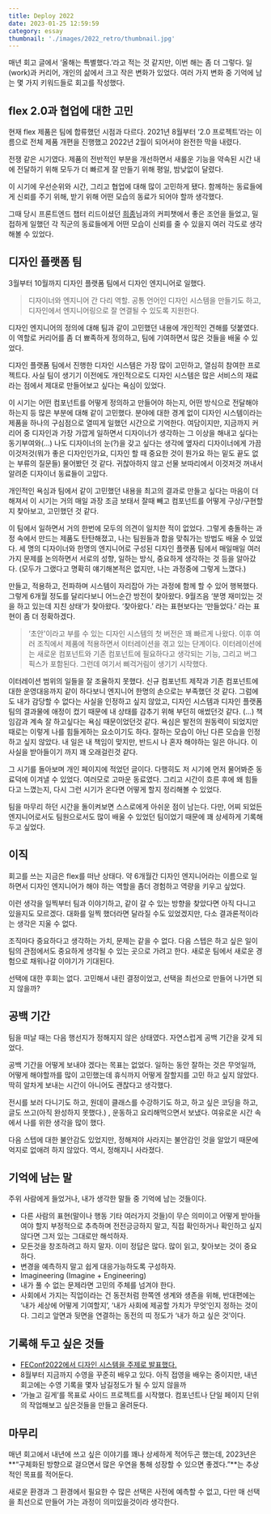```yaml
---
title: Deploy 2022
date: 2023-01-25 12:59:59
category: essay
thumbnail: './images/2022_retro/thumbnail.jpg'
---
```


매년 회고 글에서 ‘올해는 특별했다.’라고 적는 것 같지만, 이번 해는 좀 더 그렇다. 일(work)과 커리어, 개인의 삶에서 크고 작은 변화가 있었다. 여러 가지 변화 중 기억에 남는 몇 가지 키워드들로 회고를 작성했다.

## flex 2.0과 협업에 대한 고민

현재 flex 제품은 팀에 합류했던 시점과 다르다. 2021년 8월부터 ‘2.0 프로젝트’라는 이름으로 전체 제품 개편을 진행했고 2022년 2월이 되어서야 완전한 막을 내렸다.

전쟁 같은 시기였다. 제품의 전반적인 부분을 개선하면서  새롤운 기능을 약속된 시간 내에 전달하기 위해 모두가 더 빠르게 잘 만들기 위해 평일, 밤낮없이 달렸다.

이 시기에 우선순위와 시간, 그리고 협업에 대해 많이 고민하게 됐다. 함께하는 동료들에게 신뢰를 주기 위해, 받기 위해 어떤 모습의 동료가 되어야 할까 생각했다.

그때 당시 프론트엔드 챕터 리드이셨던 [희종](https://ahnheejong.name/)님과의 커피챗에서 좋은 조언을 들었고, 밀접하게 일했던 각 직군의 동료들에게 어떤 모습이 신뢰를 줄 수 있을지 여러 각도로 생각해볼 수 있었다.

## 디자인 플랫폼 팀

3월부터 10월까지 디자인 플랫폼 팀에서 디자인 엔지니어로 일했다.

> 디자이너와 엔지니어 간 다리 역할. 공통 언어인 디자인 시스템을 만들기도 하고, 디자인에서 엔지니어링으로 잘 연결될 수 있도록 지원한다.

디자인 엔지니어의 정의에 대해 팀과 같이 고민했던 내용에 개인적인 견해를 덧붙였다. 이 역할로 커리어를 좀 더 뾰족하게 정의하고, 팀에 기여하면서 많은 것들을 배울 수 있었다.

디자인 플랫폼 팀에서 진행한 디자인 시스템은 가장 많이 고민하고, 열심히 참여한 프로젝트다. 사실 팀이 생기기 이전에도 개인적으로도 디자인 시스템은 많은 서비스의 재료라는 점에서 제대로 만들어보고 싶다는 욕심이 있었다.

이 시기는 어떤 컴포넌트를 어떻게 정의하고 만들어야 하는지, 어떤 방식으로 전달해야 하는지 등 많은 부분에 대해 같이 고민했다. 분야에 대한 경계 없이 디자인 시스템이라는 제품을 하나의 구심점으로 열띠게 일했던 시간으로 기억한다. 여담이지만, 지금까지 커리어 중 디자인과 가장 가깝게 일하면서 디자이너가 생각하는 그 이상을 해내고 싶다는 동기부여와(…) 나도 디자이너의 눈(?)을 갖고 싶다는 생각에 옆자리 디자이너에게 가끔 이것저것(뭐가 좋은 디자인인가요, 디자인 할 때 중요한 것이 뭔가요 하는 밑도 끝도 없는 부류의 질문들) 물어봤던 것 같다. 귀찮아하지 않고 선물 보따리에서 이것저것 꺼내서 알려준 디자이너 동료들이 고맙다.

개인적인 욕심과 팀에서 같이 고민했던 내용을 최고의 결과로 만들고 싶다는 마음이 더해져서 이 시기는 거의 매일 과장 조금 보태서 잘때 빼고 컴포넌트를 어떻게 구상/구현할지 찾아보고, 고민했던 것 같다.

이 팀에서 일하면서 거의 한번에 모두의 의견이 일치한 적이 없었다. 그렇게 충돌하는 과정 속에서 만드는 제품도 탄탄해졌고, 나는 팀원들과 합을 맞춰가는 방법도 배울 수 있었다. 세 명의 디자이너와 한명의 엔지니어로 구성된 디자인 플랫폼 팀에서 매일매일 여러가지 문제를 논의하면서 서로의 성향, 일하는 방식, 중요하게 생각하는 것 등을 알아갔다. (모두가 그랬다고 명확히 얘기해본적은 없지만, 나는 과정중에 그렇게 느꼈다.)

만들고, 적용하고, 전파하며 시스템이 자리잡아 가는 과정에 함께 할 수 있어 행복했다. 그렇게 6개월 정도를 달리다보니 어느순간 방전이 찾아왔다. 9월즈음 ‘분명 재미있는 것을 하고 있는데 지친 상태’가 찾아왔다. ‘찾아왔다.’ 라는 표현보다는 ‘만들었다.’ 라는 표현이 좀 더 정확하겠다.

> ‘초안'이라고 부를 수 있는 디자인 시스템의 첫 버전은 꽤 빠르게 나왔다. 이후 여러 조직에서 제품에 적용하면서 이터레이션을 겪고 있는 단계이다. 이터레이션에는 새로운 컴포넌트와 기존 컴포넌트에 필요하다고 생각되는 기능, 그리고 버그픽스가 포함된다. 그런데 여기서 삐걱거림이 생기기 시작했다.

이터레이션 범위의 일들을 잘 조율하지 못했다. 신규 컴포넌트 제작과 기존 컴포넌트에 대한 운영대응까지 같이 하다보니 엔지니어 한명의 손으로는 부족했던 것 같다. 그럼에도 내가 감당할 수 없다는 사실을 인정하고 싶지 않았고, 디자인 시스템과 디자인 플랫폼팀의 결과물에 애정이 컸기 때문에 내 상태를 감추기 위해 부던히 애썼던것 같다.
(…) 책임감과 계속 잘 하고싶다는 욕심 때문이었던것 같다. 욕심은 발전의 원동력이 되었지만 때로는 이렇게 나를 힘들게하는 요소이기도 하다. 잘하는 모습이 아닌 다른 모습을 인정하고 싶지 않았다.
내 일은 내 책임이 맞지만, 반드시 나 혼자 해야하는 일은 아니다. 이 사실을 받아들이기 까지 꽤 오래걸린것 같다.

그 시기를 돌아보며 개인 페이지에 적었던 글이다. 다행히도 저 시기에 먼저 물어봐준 동료덕에 이겨낼 수 있었다. 여러모로 고마운 동료였다. 그리고 시간이 흐른 후에 왜 힘들다고 느꼈는지, 다시 그런 시기가 온다면 어떻게 할지 정리해볼 수 있었다.

팀을 마무리 하던 시간을 돌이켜보면 스스로에게 아쉬운 점이 남는다. 다만, 어찌 되었든 엔지니어로서도 팀원으로서도 많이 배울 수 있었던 팀이었기 때문에 꽤 상세하게 기록해두고 싶었다.

## 이직

회고를 쓰는 지금은 flex를 떠난 상태다. 약 6개월간 디자인 엔지니어라는 이름으로 일하면서 디자인 엔지니어가 해야 하는 역할을 좀더 경험하고 역량을 키우고 싶었다.

이런 생각을 일찍부터 팀과 이야기하고, 같이 갈 수 있는 방향을 찾았다면 아직 다니고 있을지도 모르겠다. 대화를 일찍 했더라면 달라질 수도 있었겠지만, 다소 결과론적이라는 생각은 지울 수 없다.

조직마다 중요하다고 생각하는 가치, 문제는 같을 수 없다. 다음 스텝은 하고 싶은 일이 팀의 관점에서도 중요하게 생각될 수 있는 곳으로 가려고 한다. 새로운 팀에서 새로운 경험으로 채워나갈 이야기가 기대된다.

선택에 대한 후회는 없다. 고민해서 내린 결정이었고, 선택을 최선으로 만들어 나가면 되지 않을까?

## 공백 기간

팀을 떠날 때는 다음 행선지가 정해지지 않은 상태였다. 자연스럽게 공백 기간을 갖게 되었다.

공백 기간을 어떻게 보내야 겠다는 목표는 없었다. 일하는 동안 잘하는 것은 무엇일까, 어떻게 해야할까를 많이 고민했는데 휴식까지 어떻게 잘할지를 고민 하고 싶지 않았다. 딱히 알차게 보내는 시간이 아니어도 괜찮다고 생각했다.

전시를 보러 다니기도 하고, 원데이 클래스를 수강하기도 하고, 하고 싶은 코딩을 하고, 글도 쓰고(아직 완성하지 못했다.) , 운동하고 요리해먹으면서 보냈다. 여유로운 시간 속에서 나를 위한 생각을 많이 했다.

다음 스텝에 대한 불안감도 있었지만, 정해져야 사라지는 불안감인 것을 알았기 때문에 억지로 없애려 하지 않았다. 역시, 정해지니 사라졌다.

## 기억에 남는 말

주위 사람에게 들었거나, 내가 생각한 말들 중 기억에 남는 것들이다.

- 다른 사람의 표현(말이나 행동 기타 여러가지 것들)이 무슨 의미이고 어떻게 받아들여야 할지 부정적으로 추측하며 전전긍긍하지 말고, 직접 확인하거나 확인하고 싶지 않다면 그저 있는 그대로만 해석하자.
- 모든것을 창조하려고 하지 말자. 이미 정답은 많다. 많이 읽고, 찾아보는 것이 중요하다.
- 변경을 예측하지 말고 쉽게 대응가능하도록 구성하자.
- Imagineering (Imagine + Engineering)
- 내가 풀 수 없는 문제라면 고민의 주체를 넘겨야 한다.
- 사회에서 가지는 직업이라는 건 동전처럼 한쪽엔 생계와 생존을 위해, 반대편에는 ‘내가 세상에 어떻게 기여할지’, ‘내가 사회에 제공할 가치가 무엇’인지 정하는 것이다. 그리고 앞면과 뒷면을 연결하는 동전의 띠 정도가 ‘내가 하고 싶은 것’이다.

## 기록해 두고 싶은 것들

- [FEConf2022에서 디자인 시스템을 주제로 발표했다.](https://www.youtube.com/watch?v=21eiJc90ggo)
- 8월부터 지금까지 수영을 꾸준히 배우고 있다. 아직 접영을 배우는 중이지만, 내년 회고에는 수영 기록을 몇자 남길정도가 될 수 있지 않을까
- ‘가늘고 길게’를 목표로 사이드 프로젝트를 시작했다. 컴포넌트나 단일 페이지 단위의 작업해보고 싶은것들을 만들고 올려둔다.

## 마무리

매년 회고에서 내년에 쓰고 싶은 이야기를 꽤나 상세하게 적어두곤 했는데, 2023년은 **“구체화된 방향으로 걸으면서 많은 우연을 통해 성장할 수 있으면 좋겠다.”**는 추상적인 목표를 적어둔다.

새로운 환경과 그 환경에서 필요한 수 많은 선택은 사전에 예측할 수 없고, 다만 매 선택을 최선으로 만들어 가는 과정이 의미있을것이라 생각한다.
